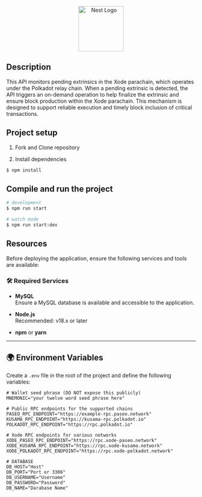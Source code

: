 <p align="center">
  <a href="http://nestjs.com/" target="blank"><img src="https://xode-node.staginglab.info/_next/image?url=%2Fassets%2FXode_logo_white.png&w=256&q=75" width="120" alt="Nest Logo" /></a>
</p>

[circleci-image]: https://img.shields.io/circleci/build/github/nestjs/nest/master?token=abc123def456
[circleci-url]: https://circleci.com/gh/nestjs/nest

## Description

This API monitors pending extrinsics in the Xode parachain, which operates under the Polkadot relay chain. When a pending extrinsic is detected, the API triggers an on-demand operation to help finalize the extrinsic and ensure block production within the Xode parachain. This mechanism is designed to support reliable execution and timely block inclusion of critical transactions.

## Project setup
1. Fork and Clone repository

2. Install dependencies
```bash
$ npm install
```

## Compile and run the project

```bash
# development
$ npm run start

# watch mode
$ npm run start:dev

```

## Resources
Before deploying the application, ensure the following services and tools are available:

### 🛠️ Required Services
- **MySQL**  
  Ensure a MySQL database is available and accessible to the application.

- **Node.js**  
  Recommended: v18.x or later

- **npm** or **yarn**

---

## 🌍 Environment Variables

Create a `.env` file in the root of the project and define the following variables:

```env
# Wallet seed phrase (DO NOT expose this publicly)
MNEMONIC="your twelve word seed phrase here"

# Public RPC endpoints for the supported chains
PASEO_RPC_ENDPOINT="https://example-rpc.paseo.network"
KUSAMA_RPC_ENDPOINT="https://kusama-rpc.polkadot.io"
POLKADOT_RPC_ENDPOINT="https://rpc.polkadot.io"

# Xode RPC endpoints for various networks
XODE_PASEO_RPC_ENDPOINT="https://rpc.xode-paseo.network"
XODE_KUSAMA_RPC_ENDPOINT="https://rpc.xode-kusama.network"
XODE_POLKADOT_RPC_ENDPOINT="https://rpc.xode-polkadot.network"

# DATABASE
DB_HOST="Host"
DB_PORT="Port or 3306"
DB_USERNAME="Username"
DB_PASSWORD="Password"
DB_NAME="Darabase Name"